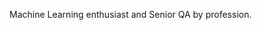 
Machine Learning enthusiast and Senior QA by profession.
<!---
PriyankaSharma0925/PriyankaSharma0925 is a ✨ special ✨ repository because its `README.md` (this file) appears on your GitHub profile.
You can click the Preview link to take a look at your changes.
--->
